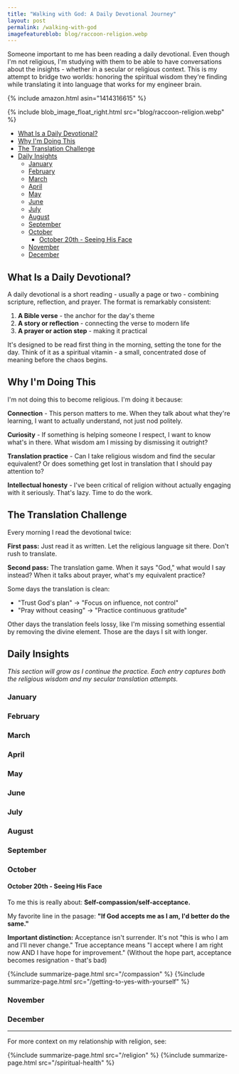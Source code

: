 ```yaml
---
title: "Walking with God: A Daily Devotional Journey"
layout: post
permalink: /walking-with-god
imagefeatureblob: blog/raccoon-religion.webp
---
```


Someone important to me has been reading a daily devotional. Even though I'm not religious, I'm studying with them to be able to have conversations about the insights - whether in a secular or religious context. This is my attempt to bridge two worlds: honoring the spiritual wisdom they're finding while translating it into language that works for my engineer brain.

{% include amazon.html asin="1414316615" %}

{% include blob_image_float_right.html src="blog/raccoon-religion.webp" %}

<!-- prettier-ignore-start -->
<!-- vim-markdown-toc-start -->

- [What Is a Daily Devotional?](#what-is-a-daily-devotional)
- [Why I'm Doing This](#why-im-doing-this)
- [The Translation Challenge](#the-translation-challenge)
- [Daily Insights](#daily-insights)
  - [January](#january)
  - [February](#february)
  - [March](#march)
  - [April](#april)
  - [May](#may)
  - [June](#june)
  - [July](#july)
  - [August](#august)
  - [September](#september)
  - [October](#october)
    - [October 20th - Seeing His Face](#october-20th---seeing-his-face)
  - [November](#november)
  - [December](#december)

<!-- vim-markdown-toc-end -->
<!-- prettier-ignore-end -->

## What Is a Daily Devotional?

A daily devotional is a short reading - usually a page or two - combining scripture, reflection, and prayer. The format is remarkably consistent:

1. **A Bible verse** - the anchor for the day's theme
2. **A story or reflection** - connecting the verse to modern life
3. **A prayer or action step** - making it practical

It's designed to be read first thing in the morning, setting the tone for the day. Think of it as a spiritual vitamin - a small, concentrated dose of meaning before the chaos begins.

## Why I'm Doing This

I'm not doing this to become religious. I'm doing it because:

**Connection** - This person matters to me. When they talk about what they're learning, I want to actually understand, not just nod politely.

**Curiosity** - If something is helping someone I respect, I want to know what's in there. What wisdom am I missing by dismissing it outright?

**Translation practice** - Can I take religious wisdom and find the secular equivalent? Or does something get lost in translation that I should pay attention to?

**Intellectual honesty** - I've been critical of religion without actually engaging with it seriously. That's lazy. Time to do the work.

## The Translation Challenge

Every morning I read the devotional twice:

**First pass:** Just read it as written. Let the religious language sit there. Don't rush to translate.

**Second pass:** The translation game. When it says "God," what would I say instead? When it talks about prayer, what's my equivalent practice?

Some days the translation is clean:

- "Trust God's plan" → "Focus on influence, not control"
- "Pray without ceasing" → "Practice continuous gratitude"

Other days the translation feels lossy, like I'm missing something essential by removing the divine element. Those are the days I sit with longer.

## Daily Insights

_This section will grow as I continue the practice. Each entry captures both the religious wisdom and my secular translation attempts._

### January

### February

### March

### April

### May

### June

### July

### August

### September

### October

#### October 20th - Seeing His Face

To me this is really about: **Self-compassion/self-acceptance.**

My favorite line in the pasage: **"If God accepts me as I am, I'd better do the same."**

**Important distinction:** Acceptance isn't surrender. It's not "this is who I am and I'll never change." True acceptance means "I accept where I am right now AND I have hope for improvement." (Without the hope part, acceptance becomes resignation - that's bad)

{%include summarize-page.html src="/compassion" %}
{%include summarize-page.html src="/getting-to-yes-with-yourself" %}

### November

### December

---

For more context on my relationship with religion, see:

{%include summarize-page.html src="/religion" %}
{%include summarize-page.html src="/spiritual-health" %}
